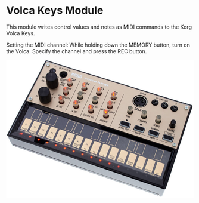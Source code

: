 # Volca Keys Module

This module writes control values and notes as MIDI commands to the Korg Volca Keys.

Setting the MIDI channel: While holding down the MEMORY button, turn on the Volca. Specify the channel and press the REC button.

![VolcaKeys](./volcakeys.jpg)

